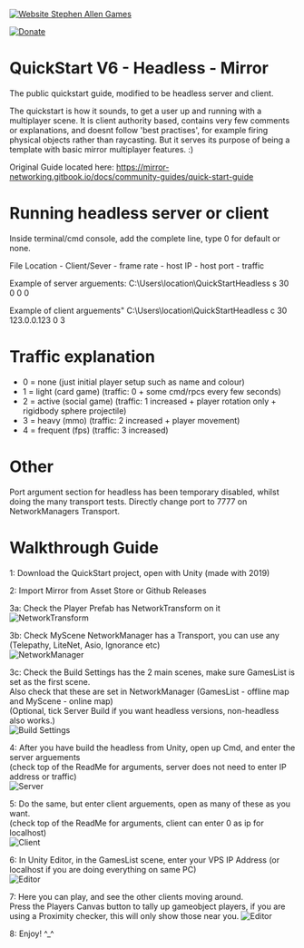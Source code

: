 
[![Website Stephen Allen Games](http://www.stephenallengames.co.uk/images/logo.gif)](http://www.stephenallengames.co.uk/games.php)

[![Donate](https://img.shields.io/badge/Donate-PayPal-green.svg)](https://www.paypal.com/cgi-bin/webscr?cmd=_donations&business=9PUGQGE4XDE4C&currency_code=GBP)


# QuickStart V6 - Headless - Mirror
 The public quickstart guide, modified to be headless server and client.
 
 The quickstart is how it sounds, to get a user up and running with a multiplayer scene.
 It is client authority based, contains very few comments or explanations, and doesnt follow 'best practises', for example firing physical objects rather than raycasting.
 But it serves its purpose of being a template with basic mirror multiplayer features.  :)

 Original Guide located here:
 https://mirror-networking.gitbook.io/docs/community-guides/quick-start-guide
 

# Running headless server or client

Inside terminal/cmd console, add the complete line, type 0 for default or none.

File Location - Client/Sever - frame rate - host IP - host port - traffic
      
Example of server arguements:
C:\Users\location\QuickStartHeadless s 30 0 0 0

Example of client arguements"
C:\Users\location\QuickStartHeadless c 30 123.0.0.123 0 3

# Traffic explanation
- 0 = none  (just initial player setup such as name and colour)
- 1 = light  (card game) (traffic: 0 + some cmd/rpcs every few seconds)
- 2 = active  (social game) (traffic: 1 increased + player rotation only + rigidbody sphere projectile)
- 3 = heavy  (mmo) (traffic: 2 increased + player movement)
- 4 = frequent (fps) (traffic: 3 increased)

# Other
Port argument section for headless has been temporary disabled, whilst doing the many transport tests.
Directly change port to 7777 on NetworkManagers Transport.

# Walkthrough Guide
1: Download the QuickStart project, open with Unity (made with 2019)

2: Import Mirror from Asset Store or Github Releases<br/>

3a: Check the Player Prefab has NetworkTransform on it<br/>
![NetworkTransform](https://user-images.githubusercontent.com/57072365/101388283-a1d20b80-38b7-11eb-9adf-28a24ad1a63a.jpg)

3b: Check MyScene NetworkManager has a Transport, you can use any (Telepathy, LiteNet, Asio, Ignorance etc)<br/>
![NetworkManager](https://user-images.githubusercontent.com/57072365/101388278-a0084800-38b7-11eb-8462-bcb47933e91a.jpg)

3c: Check the Build Settings has the 2 main scenes, make sure GamesList is set as the first scene.<br/>
Also check that these are set in NetworkManager (GamesList - offline map and MyScene - online map)<br/>
(Optional, tick Server Build if you want headless versions, non-headless also works.)<br/>
![Build Settings](https://user-images.githubusercontent.com/57072365/101388267-9da5ee00-38b7-11eb-9193-f4b5cea34c0d.jpg)

4: After you have build the headless from Unity, open up Cmd, and enter the server arguements</br>
(check top of the ReadMe for arguments, server does not need to enter IP address or traffic)<br/>
![Server](https://user-images.githubusercontent.com/57072365/101470485-f750fb80-393d-11eb-8b9e-37618be171a5.jpg)

5: Do the same, but enter client arguements, open as many of these as you want.<br/>
(check top of the ReadMe for arguments, client can enter 0 as ip for localhost)<br/>
![Client](https://user-images.githubusercontent.com/57072365/101470482-f6b86500-393d-11eb-866b-258b49f6e08a.jpg)

6: In Unity Editor, in the GamesList scene, enter your VPS IP Address (or localhost if you are doing everything on same PC)<br/>
![Editor](https://user-images.githubusercontent.com/57072365/101390528-e01cfa00-38ba-11eb-8562-ff90f7be64ef.jpg)

7: Here you can play, and see the other clients moving around.<br/>
Press the Players Canvas button to tally up gameobject players, if you are using a Proximity checker, this will only show those near you.
![Editor](https://user-images.githubusercontent.com/57072365/101390533-e27f5400-38ba-11eb-84c5-6eb3bfbbe302.jpg)

8: Enjoy!  ^_^
